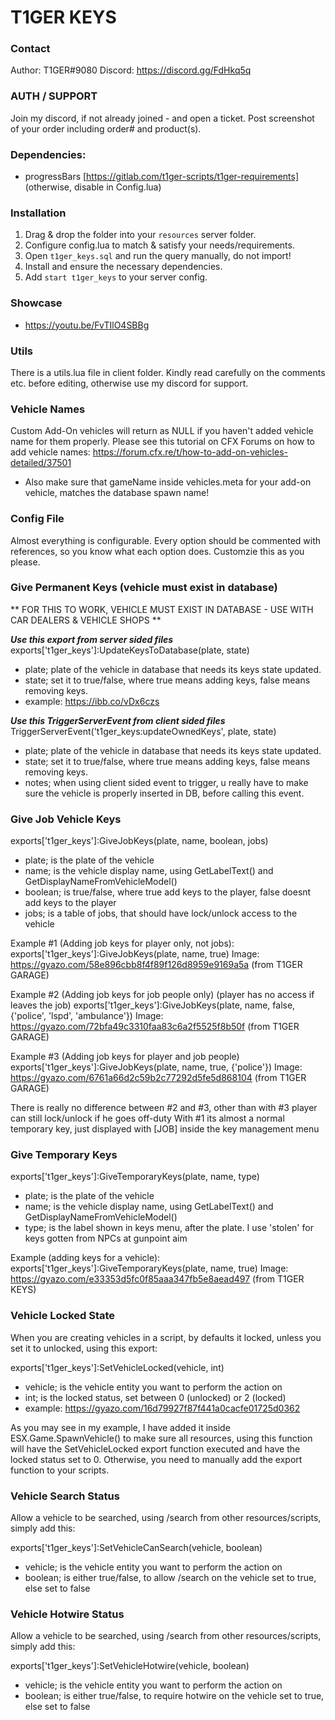 # T1GER KEYS

### Contact
Author: T1GER#9080
Discord: https://discord.gg/FdHkq5q

### AUTH / SUPPORT
Join my discord, if not already joined - and open a ticket. Post screenshot of your order including order# and product(s).

### Dependencies:
- progressBars [https://gitlab.com/t1ger-scripts/t1ger-requirements] (otherwise, disable in Config.lua)

### Installation
1) Drag & drop the folder into your `resources` server folder.
2) Configure config.lua to match & satisfy your needs/requirements.
3) Open `t1ger_keys.sql` and run the query manually, do not import!
4) Install and ensure the necessary dependencies.
5) Add `start t1ger_keys` to your server config.

### Showcase
- https://youtu.be/FvTIlO4SBBg

### Utils
There is a utils.lua file in client folder.
Kindly read carefully on the comments etc. before editing, otherwise use my discord for support.

### Vehicle Names
Custom Add-On vehicles will return as NULL if you haven't added vehicle name for them properly.
Please see this tutorial on CFX Forums on how to add vehicle names:
https://forum.cfx.re/t/how-to-add-on-vehicles-detailed/37501
- Also make sure that gameName inside vehicles.meta for your add-on vehicle, matches the database spawn name!

### Config File
Almost everything is configurable. 
Every option should be commented with references, so you know what each option does.
Customzie this as you please.

### Give Permanent Keys (vehicle must exist in database)

** FOR THIS TO WORK, VEHICLE MUST EXIST IN DATABASE - USE WITH CAR DEALERS & VEHICLE SHOPS **

***Use this export from server sided files***
exports['t1ger_keys']:UpdateKeysToDatabase(plate, state)

- plate; plate of the vehicle in database that needs its keys state updated.
- state; set it to true/false, where true means adding keys, false means removing keys.
- example: https://ibb.co/vDx6czs

***Use this TriggerServerEvent from client sided files***
TriggerServerEvent('t1ger_keys:updateOwnedKeys', plate, state)
- plate; plate of the vehicle in database that needs its keys state updated.
- state; set it to true/false, where true means adding keys, false means removing keys.
- notes; when using client sided event to trigger, u really have to make sure the vehicle is properly inserted in DB, before calling this event.

### Give Job Vehicle Keys

exports['t1ger_keys']:GiveJobKeys(plate, name, boolean, jobs)

- plate; is the plate of the vehicle 
- name; is the vehicle display name, using GetLabelText() and GetDisplayNameFromVehicleModel()
- boolean; is true/false, where true add keys to the player, false doesnt add keys to the player
- jobs; is a table of jobs, that should have lock/unlock access to the vehicle

Example #1 (Adding job keys for player only, not jobs): 
exports['t1ger_keys']:GiveJobKeys(plate, name, true)
Image: https://gyazo.com/58e896cbb8f4f89f126d8959e9169a5a (from T1GER GARAGE)

Example #2 (Adding job keys for job people only) (player has no access if leaves the job)
exports['t1ger_keys']:GiveJobKeys(plate, name, false, {'police', 'lspd', 'ambulance'})
Image: https://gyazo.com/72bfa49c3310faa83c6a2f5525f8b50f (from T1GER GARAGE)

Example #3 (Adding job keys for player and job people)
exports['t1ger_keys']:GiveJobKeys(plate, name, true, {'police'})
Image: https://gyazo.com/6761a66d2c59b2c77292d5fe5d868104 (from T1GER GARAGE)

There is really no difference between #2 and #3, other than with #3 player can still lock/unlock if he goes off-duty
With #1 its almost a normal temporary key, just displayed with [JOB] inside the key management menu

### Give Temporary Keys

exports['t1ger_keys']:GiveTemporaryKeys(plate, name, type)

- plate; is the plate of the vehicle 
- name; is the vehicle display name, using GetLabelText() and GetDisplayNameFromVehicleModel()
- type; is the label shown in keys menu, after the plate. I use 'stolen' for keys gotten from NPCs at gunpoint aim

Example (adding keys for a vehicle): 
exports['t1ger_keys']:GiveTemporaryKeys(plate, name, true)
Image: https://gyazo.com/e33353d5fc0f85aaa347fb5e8aead497 (from T1GER KEYS)

### Vehicle Locked State
When you are creating vehicles in a script, by defaults it locked, unless you set it to unlocked, using this export:

exports['t1ger_keys']:SetVehicleLocked(vehicle, int)

- vehicle; is the vehicle entity you want to perform the action on 
- int; is the locked status, set between 0 (unlocked) or 2 (locked)
- example: https://gyazo.com/16d79927f87f441a0cacfe01725d0362

As you may see in my example, I have added it inside ESX.Game.SpawnVehicle() to make sure all resources, using this function 
will have the SetVehicleLocked export function executed and have the locked status set to 0. Otherwise, you need to manually add the export function to your scripts.

### Vehicle Search Status 
Allow a vehicle to be searched, using /search from other resources/scripts, simply add this:

exports['t1ger_keys']:SetVehicleCanSearch(vehicle, boolean)

- vehicle; is the vehicle entity you want to perform the action on 
- boolean; is either true/false, to allow /search on the vehicle set to true, else set to false

### Vehicle Hotwire Status 
Allow a vehicle to be searched, using /search from other resources/scripts, simply add this:

exports['t1ger_keys']:SetVehicleHotwire(vehicle, boolean)

- vehicle; is the vehicle entity you want to perform the action on 
- boolean; is either true/false, to require hotwire on the vehicle set to true, else set to false
